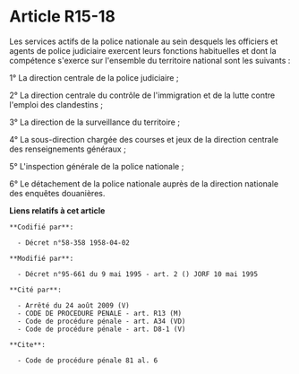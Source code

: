 # Article R15-18

Les services actifs de la police nationale au sein desquels les officiers et agents de police judiciaire exercent leurs
fonctions habituelles et dont la compétence s'exerce sur l'ensemble du territoire national sont les suivants :

1° La direction centrale de la police judiciaire ;

2° La direction centrale du contrôle de l'immigration et de la lutte contre l'emploi des clandestins ;

3° La direction de la surveillance du territoire ;

4° La sous-direction chargée des courses et jeux de la direction centrale des renseignements généraux ;

5° L'inspection générale de la police nationale ;

6° Le détachement de la police nationale auprès de la direction nationale des enquêtes douanières.

**Liens relatifs à cet article**

	**Codifié par**:

	  - Décret n°58-358 1958-04-02

	**Modifié par**:

	  - Décret n°95-661 du 9 mai 1995 - art. 2 () JORF 10 mai 1995

	**Cité par**:

	  - Arrêté du 24 août 2009 (V)
	  - CODE DE PROCEDURE PENALE - art. R13 (M)
	  - Code de procédure pénale - art. A34 (VD)
	  - Code de procédure pénale - art. D8-1 (V)

	**Cite**:

	  - Code de procédure pénale 81 al. 6
